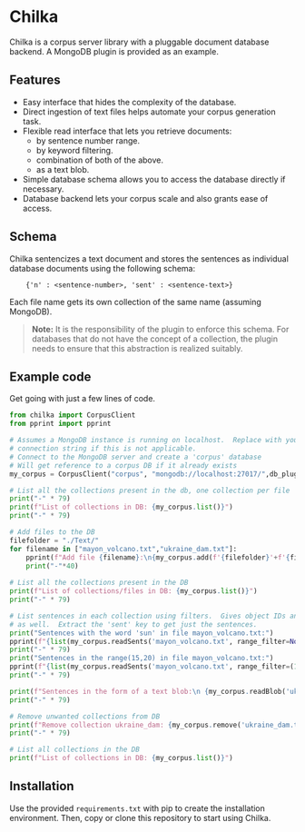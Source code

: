 # Chilka

Chilka is a corpus server library with a pluggable document
database backend.  A MongoDB plugin is provided as an example.

## Features

- Easy interface that hides the complexity of the
database.
- Direct ingestion of text files helps automate your
corpus generation task.
- Flexible read interface that lets you retrieve documents:
	- by sentence number range.
	- by keyword filtering.
	- combination of both of the above.
	- as a text blob.
- Simple database schema allows you to access the database
directly if necessary.
- Database backend lets your corpus scale and also grants
ease of access.

## Schema

Chilka sentencizes a text document and stores the sentences
as individual database documents using the following schema:

```
	{'n' : <sentence-number>, 'sent' : <sentence-text>}
```

Each file name gets its own collection of the same name (assuming MongoDB).

> **Note:**  It is the responsibility of the plugin to enforce this schema.
For databases that do not have the concept of a collection, the plugin needs
to ensure that this abstraction is realized suitably. 


## Example code

Get going with just a few lines of code.

```python
from chilka import CorpusClient
from pprint import pprint

# Assumes a MongoDB instance is running on localhost.  Replace with your
# connection string if this is not applicable.
# Connect to the MongoDB server and create a 'corpus' database
# Will get reference to a corpus DB if it already exists
my_corpus = CorpusClient("corpus", "mongodb://localhost:27017/",db_plugin="mongodb")

# List all the collections present in the db, one collection per file
print("-" * 79)
print(f"List of collections in DB: {my_corpus.list()}")
print("-" * 79)

# Add files to the DB
filefolder = "./Text/"
for filename in ["mayon_volcano.txt","ukraine_dam.txt"]:
    pprint(f"Add file {filename}:\n{my_corpus.add(f'{filefolder}'+f'{filename}')}")
    print("-"*40)
    
# List all the collections present in the DB
print(f"List of collections/files in DB: {my_corpus.list()}")
print("-" * 79)

# List sentences in each collection using filters.  Gives object IDs and sentence numbers
# as well.  Extract the 'sent' key to get just the sentences.
print("Sentences with the word 'sun' in file mayon_volcano.txt:")
pprint(f"{list(my_corpus.readSents('mayon_volcano.txt', range_filter=None,kw_filter='Sun.+'))}")
print("-" * 79)
print("Sentences in the range(15,20) in file mayon_volcano.txt:")
pprint(f"{list(my_corpus.readSents('mayon_volcano.txt', range_filter=(15,20),kw_filter=None))}")
print("-" * 79)

print(f"Sentences in the form of a text blob:\n {my_corpus.readBlob('ukraine_dam.txt')}")
print("-" * 79)

# Remove unwanted collections from DB
print(f"Remove collection ukraine_dam: {my_corpus.remove('ukraine_dam.txt')}")
print("-" * 79)

# List all collections in the DB
print(f"List of collections in DB: {my_corpus.list()}")

```

## Installation
Use the provided `requirements.txt` with pip to create the installation environment.  Then, copy or clone
this repository to start using Chilka.
